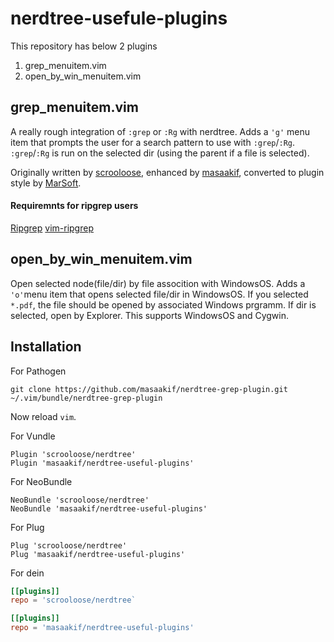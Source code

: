 nerdtree-usefule-plugins
========================
This repository has below 2 plugins
1. grep_menuitem.vim
1. open_by_win_menuitem.vim

## grep_menuitem.vim
A really rough integration of `:grep` or `:Rg` with nerdtree. Adds a `'g'` menu item that
prompts the user for a search pattern to use with `:grep`/`:Rg`. `:grep`/`:Rg` is run on the
selected dir (using the parent if a file is selected).

Originally written by [scrooloose](https://gist.github.com/scrooloose/205807),
enhanced by [masaakif](https://gist.github.com/masaakif/414375),
converted to plugin style by [MarSoft](https://github.com/MarSoft/nerdtree-grep-plugin).

#### Requiremnts for ripgrep users
[Ripgrep](https://github.com/BurntSushi/ripgrep)
[vim-ripgrep](https://github.com/jremmen/vim-ripgrep)

## open_by_win_menuitem.vim
Open selected node(file/dir) by file assocition with WindowsOS. Adds a `'o'`menu item that
opens selected file/dir in WindowsOS. If you selected `*.pdf`, the file should be opened by
associated Windows prgramm. If dir is selected, open by Explorer.
This supports WindowsOS and Cygwin.

## Installation

For Pathogen

`git clone https://github.com/masaakif/nerdtree-grep-plugin.git ~/.vim/bundle/nerdtree-grep-plugin`

Now reload `vim`.

For Vundle

```
Plugin 'scrooloose/nerdtree'
Plugin 'masaakif/nerdtree-useful-plugins'
```

For NeoBundle

```
NeoBundle 'scrooloose/nerdtree'
NeoBundle 'masaakif/nerdtree-useful-plugins'
```

For Plug
```
Plug 'scrooloose/nerdtree'
Plug 'masaakif/nerdtree-useful-plugins'
```

For dein
```toml:plugins.toml
[[plugins]]
repo = 'scrooloose/nerdtree`

[[plugins]]
repo = 'masaakif/nerdtree-useful-plugins'
```
